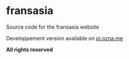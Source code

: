 # fransasia
Source code for the fransasia website

Developpement version available on [pi.ozna.me](https://pi.ozna.me)

**All rights reserved**
